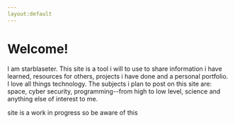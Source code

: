 ```yaml
---
layout:default
---
```


# Welcome!

I am starblaseter. This site is a tool i will to use to share information i have learned, resources for others, projects i have done and a personal portfolio. 
I love all things technology. The subjects i plan to post on this site are: space, cyber security, programming--from high to low level, science and anything else of interest to me. 


site is a work in progress so be aware of this


